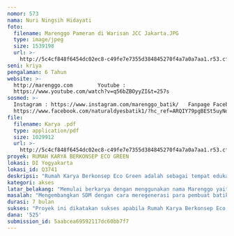 ```yaml
---
nomor: 573
nama: Nuri Ningsih Hidayati
foto:
  filename: Marenggo Pameran di Warisan JCC Jakarta.JPG
  type: image/jpeg
  size: 1539198
  url: >-
    http://5c4cf848f6454dc02ec8-c49fe7e7355d384845270f4a7a0a7aa1.r53.cf2.rackcdn.com/e805703d-5f4c-46ce-a575-cd34c2484690/Marenggo%20Pameran%20di%20Warisan%20JCC%20Jakarta.JPG
seni: kriya
pengalaman: 6 Tahun
website: >-
  http://marenggo.com        Youtube :
  https://www.youtube.com/watch?v=q56bZBOyyZI&t=257s  
sosmed: >-
  Instagram : https://www.instagram.com/marenggo_batik/   Fanpage Facebook :
  https://www.facebook.com/naturaldyesbatik1/?hc_ref=ARQIY79pgBESt5uyNd6z5ofz2gsTd78bG03ofAnYrGE5BYlIomPpnHRfE03ZrwtQyak&fref=nf
file:
  filename: Karya .pdf
  type: application/pdf
  size: 1029912
  url: >-
    http://5c4cf848f6454dc02ec8-c49fe7e7355d384845270f4a7a0a7aa1.r53.cf2.rackcdn.com/a6ed7fdd-bc8e-4838-be42-bb32c690405e/Karya%20.pdf
proyek: RUMAH KARYA BERKONSEP ECO GREEN
lokasi: DI Yogyakarta
lokasi_id: Q3741
deskripsi: "Rumah Karya Berkonsep Eco Green adalah sebagai tempat edukasi yang tentunya ramah lingkungan. Langkah awal yang telah kami lakukan untuk membantu melestarikan lingkungan yaitu dengan menanam kembali tamanan yang kami gunakan sebagai bahan baku warna alam, tujuannya agar tanaman tidak mudah habis begitu saja.Kami berkarya saat ini terdiri dari 4pemudi dan 19 perempuan kreatif umur diatas 30 tahun. Terwujudnya Rumah Karya Berkonsep Eco Green, kami akan menghasilkan karya-karya yang besar. Karena saat ini rumah yang kami gunakan untuk produksi hanya terdiri dari 1 lantai dan segala proses dilakukan ditempat yang sama dan belum terbagi-bagi dalam beberapa ruangan khusus. Untuk itu, Rumah Karya Berkonsep Eco Green akan dirancang dengan detail sebagai berikut, yaitu; lantai 1 khusus untuk pembuatan batik sampai proses pewarnaan alam dan terdapat tempat untuk membuat ekstrak warna dari bahan alam. Lantai 2 kami gunakan untuk proses kreatif, laboratorium eksperimen warna, finishing dan tempat untuk seluruh tim membuat ide. \r\nJika Rumah Karya Berkonsep Eco Green dapat direalisasikan dengan baik, akan berdampak besar bagi Marenggo karena dapat berkarya dengan lebih nyaman. Serta bertambahnya minat masyarakat untuk ikut berkarya dengan Marenggo karena telah memiliki rumah produksi yang terstandar. Selain itu, akan kami jadikan sebagai pusat belajar warna alam di Jogjakarta. "
kategori: akses
latar_belakang: "Memulai berkarya dengan menggunakan nama Marenggo yaitu pada tahun 2015 dan setiap karya-karya yang dihasilkan menggunakan bahan baku warna alam sebagai pewarna yang bersumber dari daun, kayu dan kulit buah. Marenggo menganggap bahwa berkarya adalah suatu proses menyatukan dan mengolah energi serta rasa untuk menghasilkan sebuah karya seni. Melalui lembaran kain kami berkarya dan menuangkan ide, salah satunya adalah batik. Batik bukan hanya sekedar goresan lilin malam yang dilelehkan, tetapi terdapat pesan untuk setiap motif yang dibuat. Selain itu, batik adalah warisan budaya asli Indonesia yang diakui UNESCO. Dari rumah kecil yang berada di Desa Karongan, Yogyakarta kami menghasilkan batik dengan penggunaan warna alam. Serta dari rumah kecil ini pula kami memiliki mimpi besar, yaitu untuk memiliki rumah produksi batik dengan bangunan yang terstandart. Bangunan yang kami gagas yaitu Rumah Karya Berkonsep Eco Green.\r\nDipilihnya konsep Eco Green yaitu karena Rumah Karya ini dapat dijadikan sebagai tempat edukasi untuk berkarya dan belajar warna alam. Pada dasarnya batik Marenggo adalah batik warna alam yang ramah lingkungan dan proses pembuatannya tidak berbahaya bagi lingkungan. Marenggo ingin Rumah Karya Berkonsep Eco Green ini nantinya dapat mengembangkan ide dan kretivitas Ibu-Ibu serta anak muda untuk menghasilkan karya dalam bentuk kain batik dan kain tritik.\r\n"
masalah: "Mengembangkan SDM dengan cara meregenerasi para pembuat batik usia muda dan ibu ibu kreatif bukanlah persoalan yang mudah. Akan tetapi, hal tersebut harus terus dikembangkan oleh Marenggo agar tetap menghasilkan karya-karya yang indah. Tentunya membangun Rumah Karya Berkonsep Eco Green diharapkan mampu menjadikan Marenggo sebagai tombak utama batik warna alam untuk menghasilkan karya-karya terbaiknya. Kami memilih konsep Eco Green karena sadar bahwa kelestarian lingkungan sangat penting untuk tetap terjaga agar warna alam dapat terus berkembang, serta pembuatan karya dan edukasi batik warna alam bisa menjaga keseimbangan lingkungan alam. \r\nRumah produksi yang saat ini belum terstandart menjadikan kami menggagas untuk membangun Rumah Karya Berkonsep Eco Green. Untuk itu melalui program ini, jika kami berhasil memperolehnya, besar kemungkinan kami akan lebih berkembang dan semakin banyak yang terlibat dalam berkarya. Seperti halnya prinsip kami berkarya dari  desa dengan kualitas baik dan bermanfaat untuk masyarakat sekitar. Jika tujuan dan impian untuk mewujudkan Rumah Karya Berkonsep Eco Green akan tercapai tentunya dapat memberikan dampak yang positif bagi lingkungan sekitar, menambah perekonomian dan juga untuk perkembangan batik warna alam di Indonesia. \r\n"
durasi: 7 bulan
sukses: "Proyek ini dikatakan sukses apabila Rumah Karya Berkonsep Eco Green ini dapat terwujud dengan maksimal yaitu sesuai dengan standar rumah produksi yang baik. Kami merancang ruangan berkarya terstandart yang meliputi tempat kerja, eksperimen, tempat menuangkan ide dan bertukar ide. Hal lain yaitu project ini dapat dikatakan sukses ketika mampu mendorong lebih banyak anak muda yang ikut dan terlibat untuk berkarya di Marenggo. Kami juga akan mempublikasikan Rumah Karya Berkonsep Eco Green ini dengan membentuk sebuah acara pameran seni yang menampilkan seluruh karya batik di Marenggo. Selain itu, kami juga memiliki karya dari seni tari yaitu disebut dengan Tarian Marenggo yang diciptakan oleh anak muda Marenggo, karena segala potensi masyarakat yang terlibat di Marenggo akan kami tampilkan dengan mengundang para pecinta kain, penikmat dan pemerhati Batik khususnya di Yogayakarta.\r\nHal tersebut kami lakukan sebagai upaya untuk memperkenalkan Rumah Karya Berkonsep Eco Green yang telah sukses dibangun agar semakin banyak orang yang mengetahui dan ingin berkarya di Marenggo. Tentunya kami menargetkan bahwa tidak hanya masyarakat Jogjakarta saja yang akan mengenal Rumah Karya Berkonsep Eco Green ini, tetapi juga dari luar Jogjakarta dan bahkan Mancanegara. Semua itu sebagai wujud pelestarian warisan budaya batik yang berawal dari warna alam Indonesia.\r\n"
dana: '525'
submission_id: 5aabcea69592117dc60bb7f7
---
```

